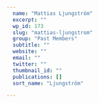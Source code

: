 ```yaml
---
  name: "Mattias Ljungström"
  excerpt: ""
  wp_id: 173
  slug: "mattias-ljungstrom"
  group: "Past Members"
  subtitle: ""
  website: ""
  email: ""
  twitter: ""
  thumbnail_id: ""
  publications: []
  sort_name: "Ljungström"

---
```

